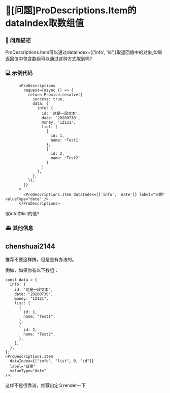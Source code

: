 # 🧐[问题]ProDescriptions.Item的dataIndex取数组值

### 🧐 问题描述

ProDescriptions.Item可以通过dataIndex={['info', 'id']}取返回值中的对象,如果返回值中包含数组可以通过这种方式取到吗?

### 💻 示例代码

```
      <ProDescriptions
        request={async () => {
          return Promise.resolve({
            success: true,
            data: {
              info: {
                id: '这是一段文本',
                date: '20200730',
                money: '12121',
                list: [
                  {
                    id: 1,
                    name: 'Test1'
                  },
                  {
                    id: 2,
                    name: 'Test2'
                  }
                ]
              },
            },
          });
        }}
      >
        <ProDescriptions.Item dataIndex={['info', 'date']} label="日期" valueType="date" />
      </ProDescriptions>
```

取info中list的值?

### 🚑 其他信息

## chenshuai2144

推荐不要这样搞，但是是有办法的。

例如，如果你有以下数组：

```tsx
const data = {
  info: {
    id: "这是一段文本",
    date: "20200730",
    money: "12121",
    list: [
      {
        id: 1,
        name: "Test1",
      },
      {
        id: 2,
        name: "Test2",
      },
    ],
  },
};
<ProDescriptions.Item
  dataIndex={["info", "list", 0, "id"]}
  label="日期"
  valueType="date"
/>;
```

这样不是很靠谱，推荐自定义render一下
